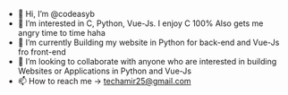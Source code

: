 - 👋 Hi, I’m @codeasyb
- 👀 I’m interested in C, Python, Vue-Js. I enjoy C 100% Also gets me angry time to time haha
- 🌱 I’m currently Building my website in Python for back-end and Vue-Js fro front-end
- 💞️ I’m looking to collaborate with anyone who are interested in building Websites or Applications in Python and Vue-Js
- 📫 How to reach me -> techamir25@gmail.com

<!---
codeasyb/codeasyb is a ✨ special ✨ repository because its `README.md` (this file) appears on your GitHub profile.
You can click the Preview link to take a look at your changes.
--->
